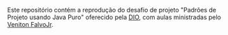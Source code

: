 Este repositório contém a reprodução do desafio de projeto "Padrões de Projeto usando Java Puro" oferecido pela [DIO](https://www.dio.me), com aulas ministradas pelo [Veniton FalvoJr](https://github.com/falvojr).
